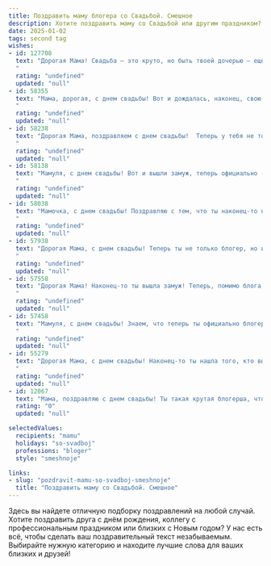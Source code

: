 ```yaml
---
title: Поздравить маму блогера со Свадьбой. Смешное
description: Хотите поздравить маму со Свадьбой или другим праздником? Наш ИИ создаст незабываемое поздравление, а вы обязательно выделитесь среди других.  
date: 2025-01-02
tags: second tag
wishes:
- id: 127708
  text: "Дорогая Мама! Свадьба – это круто, но быть твоей дочерью – ещё круче!  Надеюсь, твой блогерский опыт поможет тебе ловко управлять семейным бюджетом и создавать шедевры не только в ленте Инстаграма, но и на кухне!  Желаю вам с (имя супруга) океана счастья, горы любви и чтобы свадебный торт был настолько вкусным, что все лайки Инстаграма покажутся вам мелочью!  Счастья вам, родная!
  "
  rating: "undefined"
  updated: "null"
- id: 58355
  text: "Мама, дорогая, с днем свадьбы! Вот и дождалась, наконец, свою персональную блогершу, которая будет делиться с миром твоей мудростью и рецептами!  🥂🎉  😄
  "
  rating: "undefined"
  updated: "null"
- id: 58238
  text: "Дорогая Мама, поздравляем с днем свадьбы!  Теперь у тебя не только миллионы подписчиков, но и постоянный спутник жизни, который будет терпеть твои селфи и спонтанные эфиры! 😂🥰 Желаем вам яркой семейной жизни, полных блога лайков и, конечно же, много-много счастья! 🥂💋
  "
  rating: "undefined"
  updated: "null"
- id: 58138
  text: "Мамуля, с днем свадьбы! Вот и вышли замуж, теперь официально - блогер в замужестве! Пусть ваш блог пополняется только счастливыми историями, а алгоритмы Instagram  всегда благоволят к вашим постам! 🥳🥂
  "
  rating: "undefined"
  updated: "null"
- id: 58038
  text: "Мамочка, с днем свадьбы! Поздравляю с тем, что ты наконец-то нашла того, кто будет терпеть твои бесконечные селфи и лайки на сторис! 😉 Пусть ваша семейная жизнь будет такой же яркой и захватывающей, как твои блогерские видео!
  "
  rating: "undefined"
  updated: "null"
- id: 57938
  text: "Дорогая Мама, с днем свадьбы! Теперь ты не только блогер, но и замужняя женщина! Надеюсь, муж не мешает тебе снимать крутые ролики, а твоя аудитория будет еще больше обожать твою семью! Желаем вам счастья, любви и, конечно, много лайков на ваших совместных фото! 🎉💕
  "
  rating: "undefined"
  updated: "null"
- id: 57558
  text: "Дорогая Мама! Наконец-то ты вышла замуж! Теперь, помимо блога, тебе предстоит вести еще одно шоу - семейную жизнь. Желаю тебе, чтобы лайки и репосты от мужа были не менее активными, чем от подписчиков, а комментарии - только позитивные, без троллинга!
  "
  rating: "undefined"
  updated: "null"
- id: 57458
  text: "Мамуля, с днем свадьбы! Знаем, что теперь ты официально блогер в сфере семейной жизни! Желаем, чтобы твой блог был наполнен только счастливыми моментами, красивыми сторис и лайками от милых подписчиков (в лице мужа, конечно). 😉
  "
  rating: "undefined"
  updated: "null"
- id: 55279
  text: "Дорогая Мама, с днем свадьбы! Наконец-то ты нашла того, кто вытерпел твои бесконечные селфи-сессии и стоически просматривал твои #sponsored посты! Желаем вам долгих лет счастливой жизни, полных лайков, комментариев и, конечно же, вкусных \"рекламных\" ужинов! 😉
  "
  rating: "undefined"
  updated: "null"
- id: 12067
  text: "Мама, поздравляю с днем свадьбы! Ты такая крутая блогерша, что даже свадьба у тебя на канале! Пусть твои ролики будут такими же яркими и успешными, как твоя любовь! И помни, если что-то пойдет не так, ты всегда сможешь отредактировать свою жизнь, как видео! С днем свадьбы, мам! Ты - моя суперзвезда!"
  rating: "0"
  updated: "null"

selectedValues:
  recipients: "mamu"
  holidays: "so-svadboj"
  professions: "bloger"
  style: "smeshnoje"

links:
- slug: "pozdravit-mamu-so-svadboj-smeshnoje"
  title: "Поздравить маму со Свадьбой. Смешное"
---
```


Здесь вы найдете отличную подборку поздравлений на любой случай. 
Хотите поздравить друга с днём рождения, коллегу с профессиональным праздником или близких с Новым годом? У нас есть всё, чтобы сделать ваш поздравительный текст незабываемым. Выбирайте нужную категорию и находите лучшие слова для ваших близких и друзей!
